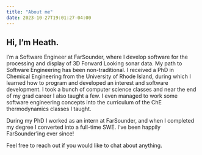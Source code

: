 ```yaml
---
title: "About me"
date: 2023-10-27T19:01:27-04:00
---
```

## Hi, I’m Heath. 
I’m a Software Engineer at FarSounder, where I develop software for the
processing and display of 3D Forward Looking sonar data. My path to Software
Engineering has been non-traditional. I received a PhD in Chemical Engineering
from the University of Rhode Island, during which I learned how to program and
developed an interest and software development. I took a bunch of computer
science classes and near the end of my grad career I also taught a few. I even
managed to work some software engineering concepts into the curriculum of the
ChE thermodynamics classes I taught.

During my PhD I worked as an intern at FarSounder, and when I completed my
degree I converted into a full-time SWE. I’ve been happily FarSounder’ing ever
since!

Feel free to reach out if you would like to chat about anything.
